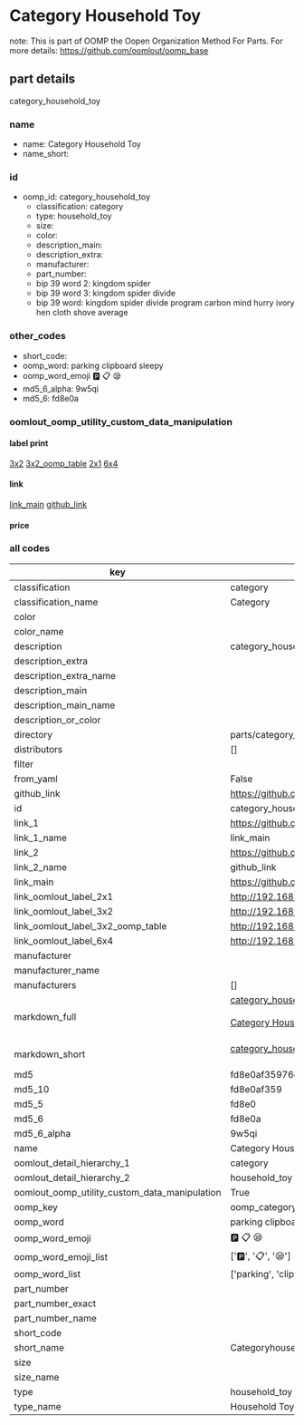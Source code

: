 # Category Household Toy  

note: This is part of OOMP the Oopen Organization Method For Parts. For more details: https://github.com/oomlout/oomp_base

##  part details



category_household_toy

### name
* name: Category Household Toy
* name_short: 
### id
* oomp_id: category_household_toy
  * classification: category
  * type: household_toy
  * size: 
  * color: 
  * description_main: 
  * description_extra: 
  * manufacturer: 
  * part_number: 
  * bip 39 word 2: kingdom spider
  * bip 39 word 3: kingdom spider divide
  * bip 39 word: kingdom spider divide program carbon mind hurry ivory hen cloth shove average

### other_codes
* short_code: 
* oomp_word: parking clipboard sleepy
* oomp_word_emoji :parking: :clipboard: :sleepy:
* md5_6_alpha: 9w5qi
* md5_6: fd8e0a






### oomlout_oomp_utility_custom_data_manipulation
#### label print
[3x2](http://192.168.1.245:1112/?label=oomp%209w5qi)
[3x2_oomp_table](http://192.168.1.107:1112/?label=oomp%209w5qi)
[2x1](http://192.168.1.242:1112/?label=oomp%209w5qi)
[6x4](http://192.168.1.55:1112/?label=oomp%209w5qi)    

#### link

[link_main](https://github.com/oomlout/oomlout_oomp_current_version_messy/tree/main/parts/category_household_toy) [github_link](https://github.com/oomlout/oomlout_oomp_part_src/tree/main/parts/category_household_toy)                             

#### price







### all codes 
| key | value |  
| --- | --- |  
| classification | category |  
| classification_name | Category |  
| color |  |  
| color_name |  |  
| description | category_household_toy |  
| description_extra |  |  
| description_extra_name |  |  
| description_main |  |  
| description_main_name |  |  
| description_or_color |   |  
| directory | parts/category_household_toy |  
| distributors | [] |  
| filter |  |  
| from_yaml | False |  
| github_link | https://github.com/oomlout/oomlout_oomp_part_src/tree/main/parts/category_household_toy |  
| id | category_household_toy |  
| link_1 | https://github.com/oomlout/oomlout_oomp_current_version_messy/tree/main/parts/category_household_toy |  
| link_1_name | link_main |  
| link_2 | https://github.com/oomlout/oomlout_oomp_part_src/tree/main/parts/category_household_toy |  
| link_2_name | github_link |  
| link_main | https://github.com/oomlout/oomlout_oomp_current_version_messy/tree/main/parts/category_household_toy |  
| link_oomlout_label_2x1 | http://192.168.1.242:1112/?label=oomp%209w5qi |  
| link_oomlout_label_3x2 | http://192.168.1.245:1112/?label=oomp%209w5qi |  
| link_oomlout_label_3x2_oomp_table | http://192.168.1.107:1112/?label=oomp%209w5qi |  
| link_oomlout_label_6x4 | http://192.168.1.55:1112/?label=oomp%209w5qi |  
| manufacturer |  |  
| manufacturer_name |  |  
| manufacturers | [] |  
| markdown_full | [category_household_toy](https://github.com/oomlout/oomlout_oomp_current_version_messy/tree/main/parts/category_household_toy)<br>[](https://github.com/oomlout/oomlout_oomp_current_version_messy/tree/main/parts/category_household_toy)<br>[Category Household Toy](https://github.com/oomlout/oomlout_oomp_current_version_messy/tree/main/parts/category_household_toy)<br><br> |  
| markdown_short | [category_household_toy](https://github.com/oomlout/oomlout_oomp_current_version_messy/tree/main/parts/category_household_toy)<br><br> |  
| md5 | fd8e0af35976edf633913abe7ff46bd5 |  
| md5_10 | fd8e0af359 |  
| md5_5 | fd8e0 |  
| md5_6 | fd8e0a |  
| md5_6_alpha | 9w5qi |  
| name | Category Household Toy |  
| oomlout_detail_hierarchy_1 | category |  
| oomlout_detail_hierarchy_2 | household_toy |  
| oomlout_oomp_utility_custom_data_manipulation | True |  
| oomp_key | oomp_category_household_toy |  
| oomp_word | parking clipboard sleepy |  
| oomp_word_emoji | :parking: :clipboard: :sleepy: |  
| oomp_word_emoji_list | [':parking:', ':clipboard:', ':sleepy:'] |  
| oomp_word_list | ['parking', 'clipboard', 'sleepy'] |  
| part_number |  |  
| part_number_exact |  |  
| part_number_name |  |  
| short_code |  |  
| short_name | Categoryhouseholdtoy |  
| size |  |  
| size_name |  |  
| type | household_toy |  
| type_name | Household Toy |  
